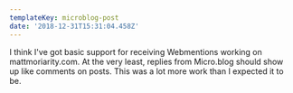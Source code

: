 ```yaml
---
templateKey: microblog-post
date: '2018-12-31T15:31:04.458Z'
---
```


I think I've got basic support for receiving Webmentions working on mattmoriarity.com. At the very least, replies from Micro.blog should show up like comments on posts. This was a lot more work than I expected it to be.

